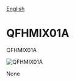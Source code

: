 
[English](./README.md)
<!--- module --->
# QFHMIX01A
<!--- Emodule --->

<!--- subtitle --->QFHMIX01A<!--- Esubtitle --->

![QFHMIX01A]()

<!--- description --->None<!--- Edescription --->
            